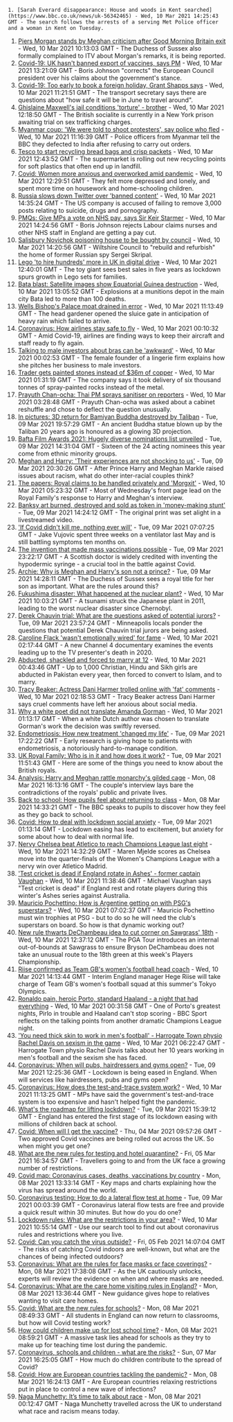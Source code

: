 
    1. [Sarah Everard disappearance: House and woods in Kent searched](https://www.bbc.co.uk/news/uk-56342465) - Wed, 10 Mar 2021 14:25:43 GMT - The search follows the arrests of a serving Met Police officer and a woman in Kent on Tuesday.
1. [Piers Morgan stands by Meghan criticism after Good Morning Britain exit](https://www.bbc.co.uk/news/entertainment-arts-56343768) - Wed, 10 Mar 2021 10:13:03 GMT - The Duchess of Sussex also formally complained to ITV about Morgan's remarks, it is being reported.
1. [Covid-19: UK hasn't banned export of vaccines, says PM](https://www.bbc.co.uk/news/uk-politics-56347716) - Wed, 10 Mar 2021 13:21:09 GMT - Boris Johnson "corrects" the European Council president over his claims about the government's stance.
1. [Covid-19: Too early to book a foreign holiday, Grant Shapps says](https://www.bbc.co.uk/news/uk-56346071) - Wed, 10 Mar 2021 11:21:51 GMT - The transport secretary says there are questions about "how safe it will be in June to travel around".
1. [Ghislaine Maxwell's jail conditions 'torture' - brother](https://www.bbc.co.uk/news/world-us-canada-56344553) - Wed, 10 Mar 2021 12:18:50 GMT - The British socialite is currently in a New York prison awaiting trial on sex trafficking charges.
1. [Myanmar coup: 'We were told to shoot protesters', say police who fled](https://www.bbc.co.uk/news/world-asia-56343982) - Wed, 10 Mar 2021 11:16:39 GMT - Police officers from Myanmar tell the BBC they defected to India after refusing to carry out orders.
1. [Tesco to start recycling bread bags and crisp packets](https://www.bbc.co.uk/news/business-56345661) - Wed, 10 Mar 2021 12:43:52 GMT - The supermarket is rolling out new recycling points for soft plastics that often end up in landfill.
1. [Covid: Women more anxious and overworked amid pandemic](https://www.bbc.co.uk/news/health-56346844) - Wed, 10 Mar 2021 12:29:51 GMT - They felt more depressed and lonely, and spent more time on housework and home-schooling children.
1. [Russia slows down Twitter over 'banned content'](https://www.bbc.co.uk/news/world-europe-56344304) - Wed, 10 Mar 2021 14:35:24 GMT - The US company is accused of failing to remove 3,000 posts relating to suicide, drugs and pornography.
1. [PMQs: Give MPs a vote on NHS pay, says Sir Keir Starmer](https://www.bbc.co.uk/news/uk-politics-56338389) - Wed, 10 Mar 2021 14:24:56 GMT - Boris Johnson rejects Labour claims nurses and other NHS staff in England are getting a pay cut.
1. [Salisbury Novichok poisoning house to be bought by council](https://www.bbc.co.uk/news/uk-england-wiltshire-56348092) - Wed, 10 Mar 2021 14:20:56 GMT - Wiltshire Council to "rebuild and refurbish" the home of former Russian spy Sergei Skripal.
1. [Lego 'to hire hundreds' more in UK in digital drive](https://www.bbc.co.uk/news/business-56344283) - Wed, 10 Mar 2021 12:40:01 GMT - The toy giant sees best sales in five years as lockdown spurs growth in Lego sets for families.
1. [Bata blast: Satellite images show Equatorial Guinea destruction](https://www.bbc.co.uk/news/world-africa-56337856) - Wed, 10 Mar 2021 13:05:52 GMT - Explosions at a munitions depot in the main city Bata led to more than 100 deaths.
1. [Wells Bishop's Palace moat drained in error](https://www.bbc.co.uk/news/uk-england-somerset-56345521) - Wed, 10 Mar 2021 11:13:49 GMT - The head gardener opened the sluice gate in anticipation of heavy rain which failed to arrive.
1. [Coronavirus: How airlines stay safe to fly](https://www.bbc.co.uk/news/business-56335125) - Wed, 10 Mar 2021 00:10:32 GMT - Amid Covid-19, airlines are finding ways to keep their aircraft and staff ready to fly again.
1. [Talking to male investors about bras can be 'awkward'](https://www.bbc.co.uk/news/business-56294680) - Wed, 10 Mar 2021 00:02:53 GMT - The female founder of a lingerie firm explains how she pitches her business to male investors.
1. [Trader gets painted stones instead of $36m of copper](https://www.bbc.co.uk/news/business-56330378) - Wed, 10 Mar 2021 01:31:19 GMT - The company says it took delivery of six thousand tonnes of spray-painted rocks instead of the metal.
1. [Prayuth Chan-ocha: Thai PM sprays sanitiser on reporters](https://www.bbc.co.uk/news/world-asia-56342860) - Wed, 10 Mar 2021 03:28:48 GMT - Prayuth Chan-ocha was asked about a cabinet reshuffle and chose to deflect the question unusually.
1. [In pictures: 3D return for Bamiyan Buddha destroyed by Taliban](https://www.bbc.co.uk/news/world-asia-56337042) - Tue, 09 Mar 2021 19:57:29 GMT - An ancient Buddha statue blown up by the Taliban 20 years ago is honoured as a glowing 3D projection.
1. [Bafta Film Awards 2021: Hugely diverse nominations list unveiled](https://www.bbc.co.uk/news/entertainment-arts-56319617) - Tue, 09 Mar 2021 14:31:04 GMT - Sixteen of the 24 acting nominees this year come from ethnic minority groups.
1. [Meghan and Harry: 'Their experiences are not shocking to us'](https://www.bbc.co.uk/news/uk-56338476) - Tue, 09 Mar 2021 20:30:26 GMT - After Prince Harry and Meghan Markle raised issues about racism, what do other inter-racial couples think?
1. [The papers: Royal claims to be handled privately and 'Morgxit'](https://www.bbc.co.uk/news/blogs-the-papers-56341771) - Wed, 10 Mar 2021 05:23:32 GMT - Most of Wednesday's front page lead on the Royal Family's response to Harry and Meghan's interview.
1. [Banksy art burned, destroyed and sold as token in 'money-making stunt'](https://www.bbc.co.uk/news/technology-56335948) - Tue, 09 Mar 2021 14:24:12 GMT - The original print was set alight in a livestreamed video.
1. ['If Covid didn't kill me, nothing ever will'](https://www.bbc.co.uk/news/health-56324826) - Tue, 09 Mar 2021 07:07:25 GMT - Jake Vujovic spent three weeks on a ventilator last May and is still battling symptoms ten months on.
1. [The invention that made mass vaccinations possible](https://www.bbc.co.uk/news/uk-scotland-55676034) - Tue, 09 Mar 2021 23:22:17 GMT - A Scottish doctor is widely credited with inventing the hypodermic syringe - a crucial tool in the battle against Covid.
1. [Archie: Why is Meghan and Harry's son not a prince?](https://www.bbc.co.uk/news/uk-56325934) - Tue, 09 Mar 2021 14:28:11 GMT - The Duchess of Sussex sees a royal title for her son as important. What are the rules around this?
1. [Fukushima disaster: What happened at the nuclear plant?](https://www.bbc.co.uk/news/world-asia-56252695) - Wed, 10 Mar 2021 10:03:21 GMT - A tsunami struck the Japanese plant in 2011, leading to the worst nuclear disaster since Chernobyl.
1. [Derek Chauvin trial: What are the questions asked of potential jurors?](https://www.bbc.co.uk/news/world-us-canada-56324045) - Tue, 09 Mar 2021 23:57:24 GMT - Minneapolis locals ponder the questions that potential Derek Chauvin trial jurors are being asked.
1. [Caroline Flack 'wasn't emotionally wired' for fame](https://www.bbc.co.uk/news/entertainment-arts-56232989) - Wed, 10 Mar 2021 02:17:44 GMT - A new Channel 4 documentary examines the events leading up to the TV presenter's death in 2020.
1. [Abducted, shackled and forced to marry at 12](https://www.bbc.co.uk/news/stories-56337182) - Wed, 10 Mar 2021 00:43:46 GMT - Up to 1,000 Christian, Hindu and Sikh girls are abducted in Pakistan every year, then forced to convert to Islam, and to marry.
1. [Tracy Beaker: Actress Dani Harmer trolled online with 'fat' comments](https://www.bbc.co.uk/news/newsbeat-56271599) - Wed, 10 Mar 2021 02:18:53 GMT - Tracy Beaker actress Dani Harmer says cruel comments have left her anxious about social media.
1. [Why a white poet did not translate Amanda Gorman](https://www.bbc.co.uk/news/world-europe-56334369) - Wed, 10 Mar 2021 01:13:17 GMT - When a white Dutch author was chosen to translate Gorman's work the decision was swiftly reversed.
1. [Endometriosis: How new treatment 'changed my life'](https://www.bbc.co.uk/news/health-56245521) - Tue, 09 Mar 2021 17:22:22 GMT - Early research is giving hope to patients with endometriosis, a notoriously hard-to-manage condition.
1. [UK Royal Family: Who is in it and how does it work?](https://www.bbc.co.uk/news/uk-56201331) - Tue, 09 Mar 2021 11:51:43 GMT - Here are some of the things you need to know about the British royals.
1. [Analysis: Harry and Meghan rattle monarchy's gilded cage](https://www.bbc.co.uk/news/uk-56326048) - Mon, 08 Mar 2021 16:13:16 GMT - The couple's interview lays bare the contradictions of the royals' public and private lives.
1. [Back to school: How pupils feel about returning to class](https://www.bbc.co.uk/news/uk-england-suffolk-56321188) - Mon, 08 Mar 2021 14:33:21 GMT - The BBC speaks to pupils to discover how they feel as they go back to school.
1. [Covid: How to deal with lockdown social anxiety](https://www.bbc.co.uk/news/newsbeat-56323453) - Tue, 09 Mar 2021 01:13:14 GMT - Lockdown easing has lead to excitement, but anxiety for some about how to deal with normal life.
1. [Nervy Chelsea beat Atletico to reach Champions League last eight](https://www.bbc.co.uk/sport/football/56266225) - Wed, 10 Mar 2021 14:32:29 GMT - Maren Mjelde scores as Chelsea move into the quarter-finals of the Women's Champions League with a nervy win over Atletico Madrid.
1. ['Test cricket is dead if England rotate in Ashes' - former captain Vaughan](https://www.bbc.co.uk/sport/cricket/56334095) - Wed, 10 Mar 2021 11:38:46 GMT - Michael Vaughan says "Test cricket is dead" if England rest and rotate players during this winter's Ashes series against Australia.
1. [Mauricio Pochettino: How is Argentine getting on with PSG's superstars?](https://www.bbc.co.uk/sport/football/56291708) - Wed, 10 Mar 2021 07:02:37 GMT - Mauricio Pochettino must win trophies at PSG - but to do so he will need the club's superstars on board. So how is that dynamic working out?
1. [New rule thwarts DeChambeau idea to cut corner on Sawgrass' 18th](https://www.bbc.co.uk/sport/golf/56346461) - Wed, 10 Mar 2021 12:37:12 GMT - The PGA Tour introduces an internal out-of-bounds at Sawgrass to ensure Bryson DeChambeau does not take an unusual route to the 18th green at this week's Players Championship.
1. [Riise confirmed as Team GB's women's football head coach](https://www.bbc.co.uk/sport/football/56347091) - Wed, 10 Mar 2021 14:13:44 GMT - Interim England manager Hege Riise will take charge of Team GB's women's football squad at this summer's Tokyo Olympics.
1. [Ronaldo pain, heroic Porto, standard Haaland - a night that had everything](https://www.bbc.co.uk/sport/football/56342054) - Wed, 10 Mar 2021 00:31:58 GMT - One of Porto's greatest nights, Pirlo in trouble and Haaland can't stop scoring - BBC Sport reflects on the talking points from another dramatic Champions League night.
1. ['You need thick skin to work in men's football' - Harrogate Town physio Rachel Davis on sexism in the game](https://www.bbc.co.uk/sport/football/56312824) - Wed, 10 Mar 2021 06:22:47 GMT - Harrogate Town physio Rachel Davis talks about her 10 years working in men's football and the sexism she has faced.
1. [Coronavirus: When will pubs, hairdressers and gyms open?](https://www.bbc.co.uk/news/explainers-53349989) - Tue, 09 Mar 2021 12:25:36 GMT - Lockdown is being eased in England. When will services like hairdressers, pubs and gyms open?
1. [Coronavirus: How does the test-and-trace system work?](https://www.bbc.co.uk/news/explainers-52442754) - Wed, 10 Mar 2021 11:13:25 GMT - MPs have said the government's test-and-trace system is too expensive and hasn't helped fight the pandemic.
1. [What's the roadmap for lifting lockdown?](https://www.bbc.co.uk/news/explainers-52530518) - Tue, 09 Mar 2021 15:39:12 GMT - England has entered the first stage of its lockdown easing with millions of children back at school.
1. [Covid: When will I get the vaccine?](https://www.bbc.co.uk/news/health-55045639) - Thu, 04 Mar 2021 09:57:26 GMT - Two approved Covid vaccines are being rolled out across the UK. So when might you get one?
1. [What are the new rules for testing and hotel quarantine?](https://www.bbc.co.uk/news/explainers-52544307) - Fri, 05 Mar 2021 16:34:57 GMT - Travellers going to and from the UK face a growing number of restrictions.
1. [Covid map: Coronavirus cases, deaths, vaccinations by country](https://www.bbc.co.uk/news/world-51235105) - Mon, 08 Mar 2021 13:33:14 GMT - Key maps and charts explaining how the virus has spread around the world.
1. [Coronavirus testing: How to do a lateral flow test at home](https://www.bbc.co.uk/news/health-56326456) - Tue, 09 Mar 2021 00:03:39 GMT - Coronavirus lateral flow tests are free and provide a quick result within 30 minutes. But how do you do one?
1. [Lockdown rules: What are the restrictions in your area?](https://www.bbc.co.uk/news/uk-54373904) - Wed, 10 Mar 2021 10:55:14 GMT - Use our search tool to find out about coronavirus rules and restrictions where you live.
1. [Covid: Can you catch the virus outside?](https://www.bbc.co.uk/news/explainers-55680305) - Fri, 05 Feb 2021 14:07:04 GMT - The risks of catching Covid indoors are well-known, but what are the chances of being infected outdoors?
1. [Coronavirus: What are the rules for face masks or face coverings?](https://www.bbc.co.uk/news/health-51205344) - Mon, 08 Mar 2021 17:38:08 GMT - As the UK cautiously unlocks, experts will review the evidence on when and where masks are needed.
1. [Coronavirus: What are the care home visiting rules in England?](https://www.bbc.co.uk/news/explainers-53503712) - Mon, 08 Mar 2021 13:36:44 GMT - New guidance gives hope to relatives wanting to visit care homes.
1. [Covid: What are the new rules for schools?](https://www.bbc.co.uk/news/education-51643556) - Mon, 08 Mar 2021 08:49:33 GMT - All students in England can now return to classrooms, but how will Covid testing work?
1. [How could children make up for lost school time?](https://www.bbc.co.uk/news/explainers-55938837) - Mon, 08 Mar 2021 08:59:21 GMT - A massive task lies ahead for schools as they try to make up for teaching time lost during the pandemic.
1. [Coronavirus, schools and children - what are the risks?](https://www.bbc.co.uk/news/health-52003804) - Sun, 07 Mar 2021 16:25:05 GMT - How much do children contribute to the spread of Covid?
1. [Covid: How are European countries tackling the pandemic?](https://www.bbc.co.uk/news/explainers-53640249) - Mon, 08 Mar 2021 16:24:13 GMT - Are European countries relaxing restrictions put in place to control a new wave of infections?
1. [Naga Munchetty: It’s time to talk about race](https://www.bbc.co.uk/news/stories-56253480) - Mon, 08 Mar 2021 00:12:47 GMT - Naga Munchetty travelled across the UK to understand what race and racism means today.

